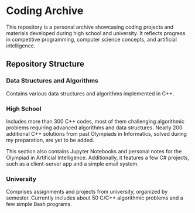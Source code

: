 # Coding Archive
This repository is a personal archive showcasing coding projects and materials developed during high school and university. It reflects progress in competitive programming, computer science concepts, and artificial intelligence.

## Repository Structure
### Data Structures and Algorithms
Contains various data structures and algorithms implemented in C++.

### High School
Includes more than 300 C++ codes, most of them challenging algorithmic problems requiring advanced algorithms and data structures. Nearly 200 additional C++ solutions from past Olympiads in Informatics, solved during my preparation, are yet to be added.

This section also contains Jupyter Notebooks and personal notes for the Olympiad in Artificial Intelligence. Additionally, it features a few C# projects, such as a client-server app and a simple email system.

### University
Comprises assignments and projects from university, organized by semester. Currently includes about 50 C/C++ algorithmic problems and a few simple Bash programs.
